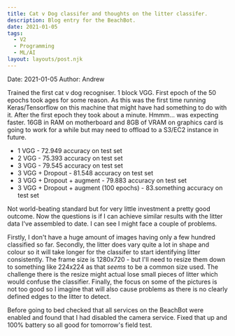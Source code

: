 ```yaml
---
title: Cat v Dog classifer and thoughts on the litter classifer.
description: Blog entry for the BeachBot.
date: 2021-01-05
tags:
  - V2
  - Programming
  - ML/AI
layout: layouts/post.njk
---
```

Date: 2021-01-05
Author: Andrew

Trained the first cat v dog recogniser. 1 block VGG. First epoch of the 50 epochs took ages for some reason. As this was the first time running Keras/Tensorflow on this machine that might have had something to do with it. After the first epoch they took about a minute. Hmmm... was expecting faster. 16GB in RAM on motherboard and 8GB of VRAM on graphics card is going to work for a while but may need to offload to a S3/EC2 instance in future.

<UL>
<LI>1 VGG - 72.949 accuracy on test set</LI>
<LI>2 VGG - 75.393 accuracy on test set</LI>
<LI>3 VGG - 79.545 accuracy on test set</LI>
<LI>3 VGG + Dropout - 81.548 accuracy on test set</LI>
<LI>3 VGG + Dropout + augment - 79.883 accuracy on test set</LI>
<LI>3 VGG + Dropout + augment (100 epochs) - 83.something accuracy on test set</LI>
</UL>

Not world-beating standard but for very little investment a pretty good outcome. Now the questions is if I can achieve similar results with the litter data I've assembled to date. I can see I might face a couple of problems. 

Firstly, I don't have a huge amount of images having only a few hundred classified so far. Secondly, the litter does vary quite a lot in shape and colour so it will take longer for the classifer to start identifying litter consistently. The frame size is 1280x720 - but I'll need to resize them down to something like 224x224 as that <I>seems</I> to be a common size used. The challenge there is the resize might actual lose small pieces of litter which would confuse the classifier. Finally, the focus on some of the pictures is not too good so I imagine that will also cause problems as there is no clearly defined edges to the litter to detect.

Before going to bed checked that all services on the BeachBot were enabled and found that I had disabled the camera service. Fixed that up and 100% battery so all good for tomorrow's field test.
